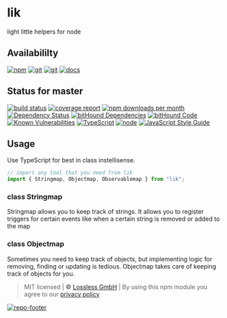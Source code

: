 # lik

light little helpers for node

## Availabililty

[![npm](https://pushrocks.gitlab.io/assets/repo-button-npm.svg)](https://www.npmjs.com/package/lik)
[![git](https://pushrocks.gitlab.io/assets/repo-button-git.svg)](https://GitLab.com/pushrocks/lik)
[![git](https://pushrocks.gitlab.io/assets/repo-button-mirror.svg)](https://github.com/pushrocks/lik)
[![docs](https://pushrocks.gitlab.io/assets/repo-button-docs.svg)](https://pushrocks.gitlab.io/lik/)

## Status for master

[![build status](https://GitLab.com/pushrocks/lik/badges/master/build.svg)](https://GitLab.com/pushrocks/lik/commits/master)
[![coverage report](https://GitLab.com/pushrocks/lik/badges/master/coverage.svg)](https://GitLab.com/pushrocks/lik/commits/master)
[![npm downloads per month](https://img.shields.io/npm/dm/lik.svg)](https://www.npmjs.com/package/lik)
[![Dependency Status](https://david-dm.org/pushrocks/lik.svg)](https://david-dm.org/pushrocks/lik)
[![bitHound Dependencies](https://www.bithound.io/github/pushrocks/lik/badges/dependencies.svg)](https://www.bithound.io/github/pushrocks/lik/master/dependencies/npm)
[![bitHound Code](https://www.bithound.io/github/pushrocks/lik/badges/code.svg)](https://www.bithound.io/github/pushrocks/lik)
[![Known Vulnerabilities](https://snyk.io/test/npm/lik/badge.svg)](https://snyk.io/test/npm/lik)
[![TypeScript](https://img.shields.io/badge/TypeScript-2.x-blue.svg)](https://nodejs.org/dist/latest-v6.x/docs/api/)
[![node](https://img.shields.io/badge/node->=%206.x.x-blue.svg)](https://nodejs.org/dist/latest-v6.x/docs/api/)
[![JavaScript Style Guide](https://img.shields.io/badge/code%20style-standard-brightgreen.svg)](http://standardjs.com/)

## Usage

Use TypeScript for best in class instellisense.

```javascript
// import any tool that you need from lik
import { Stringmap, Objectmap, Observablemap } from "lik";
```

### class Stringmap

Stringmap allows you to keep track of strings. It allows you to register triggers for certain events
like when a certain string is removed or added to the map

### class Objectmap

Sometimes you need to keep track of objects, but implementing logic for removing, finding or updating is tedious.
Objectmap takes care of keeping track of objects for you.

> MIT licensed | **&copy;** [Lossless GmbH](https://lossless.gmbh)
> | By using this npm module you agree to our [privacy policy](https://lossless.gmbH/privacy.html)

[![repo-footer](https://pushrocks.gitlab.io/assets/repo-footer.svg)](https://push.rocks)
